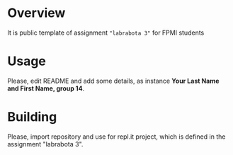 # Overview

It is public template of assignment `"labrabota 3"` for FPMI students

# Usage

Please, edit README and add some details, as instance **Your Last Name and First Name, group 14**.

# Building

Please, import repository and use for repl.it project, which is defined in the assignment "labrabota 3".
